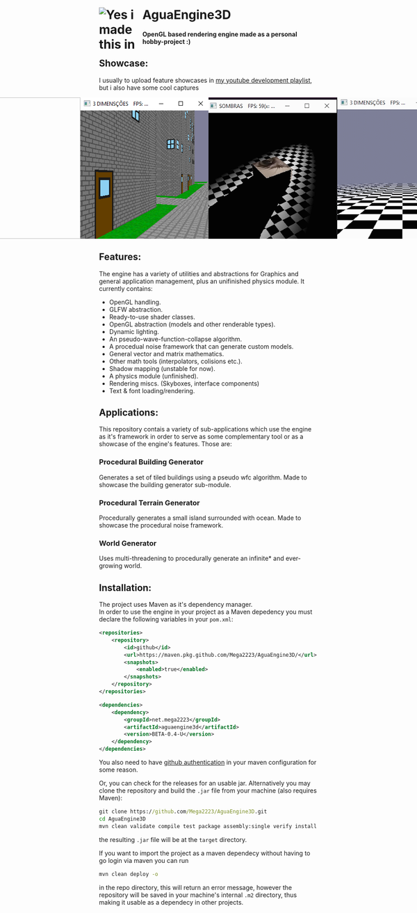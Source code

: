 <div class="title" style="align-items: center ;">
    <h1><img 
    height=100
    width=100
    alt="Yes i made this in paint."
    src="https://github.com/user-attachments/assets/fb61b1df-ed46-4abd-acbb-398be4da802a"
    align = left> 
    <div class="titleText";>
        AguaEngine3D
    </div>
    </h1>
    <strong>OpenGL based rendering engine made as a personal hobby-project :)  </strong>
</div>

## Showcase:

I usually to upload feature showcases in [my youtube development playlist](https://www.youtube.com/playlist?list=PL2CjNrK_Cb0qEX2Y7PIwy2z6IGoHwQ9Cr), but i also have some cool captures

<div style="align-items: center; display: flex; justify-content: center; "
    >
    <img 
    height=325
    width=295
    src="https://github.com/Mega2223/Mega2223.github.io/blob/main/media/WorldGenDemo.gif?raw=true"
    >
    <img 
    height=325
    width=295
    src="https://github.com/Mega2223/Mega2223.github.io/blob/main/media/Screenshot_1860.png?raw=true"
    >
    <img 
    height=325
    width=295
    src="https://github.com/Mega2223/Mega2223.github.io/blob/main/media/ShadowDemo.gif?raw=true"
    >
    <img 
    height=325
    width=295
    src="https://github.com/Mega2223/Mega2223.github.io/blob/main/media/FloorDemo.gif?raw=true"
    >
    
</div>

## Features:  

The engine has a variety of utilities and abstractions for Graphics and general application management, plus an unifinished physics module. It currently contains:
- OpenGL handling.
- GLFW abstraction.
- Ready-to-use shader classes.
- OpenGL abstraction (models and other renderable types).
- Dynamic lighting.
- An pseudo-wave-function-collapse algorithm.
- A procedual noise framework that can generate custom models.
- General vector and matrix mathematics.
- Other math tools (interpolators, colisions etc.).
- Shadow mapping (unstable for now).
- A physics module (unfinished).
- Rendering miscs. (Skyboxes, interface components)
- Text & font loading/rendering.

## Applications:

This repository contais a variety of sub-applications which use the engine as it's framework in order to serve as some complementary tool or as a showcase of the engine's features. Those are:

### Procedural Building Generator
  Generates a set of tiled buildings using a pseudo wfc algorithm. Made to showcase the building generator sub-module.
### Procedural Terrain Generator   
Procedurally generates a small island surrounded with ocean. Made to showcase the procedural noise framework.

### World Generator
Uses multi-threadening to procedurally generate an infinite\* and ever-growing world.

## Installation:

The project uses Maven as it's dependency manager.  
In order to use the engine in your project as a Maven depedency you must declare the following variables in your `pom.xml`:

```xml
<repositories>
    <repository>
        <id>github</id>
        <url>https://maven.pkg.github.com/Mega2223/AguaEngine3D/</url>
        <snapshots>
            <enabled>true</enabled>
        </snapshots>
    </repository>
</repositories>
```

```xml
<dependencies>
    <dependency>
        <groupId>net.mega2223</groupId>
        <artifactId>aguaengine3d</artifactId>
        <version>BETA-0.4-U</version>
    </dependency>
</dependencies>
```

You also need to have [github authentication](https://docs.github.com/en/packages/working-with-a-github-packages-registry/working-with-the-apache-maven-registry) in your maven configuration for some reason.

Or, you can check for the releases for an usable jar. Alternatively you may clone the repository and build the `.jar` file from your machine (also requires Maven):

```bat
git clone https://github.com/Mega2223/AguaEngine3D.git
cd AguaEngine3D
mvn clean validate compile test package assembly:single verify install
```

the resulting `.jar` file will be at the `target` directory.

If you want to import the project as a maven dependecy without having to go login via maven you can run 
```bat
mvn clean deploy -o
```
in the repo directory, this will return an error message, however the repository will be saved in your machine's internal `.m2` directory, thus making it usable as a dependecy in other projects.
